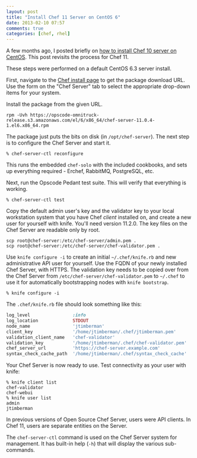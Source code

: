 ```yaml
---
layout: post
title: "Install Chef 11 Server on CentOS 6"
date: 2013-02-10 07:57
comments: true
categories: [chef, rhel]
---
```


A few months ago, I posted briefly on
[how to install Chef 10 server on CentOS](http://jtimberman.housepub.org/blog/2012/11/17/install-chef-10-server-on-centos/).
This post revisits the process for Chef 11.

These steps were performed on a default CentOS 6.3 server install.

First, navigate to the
[Chef install page](http://www.opscode.com/chef/install) to get the
package download URL. Use the form on the "Chef Server" tab to select
the appropriate drop-down items for your system.

Install the package from the given URL.

```
rpm -Uvh https://opscode-omnitruck-release.s3.amazonaws.com/el/6/x86_64/chef-server-11.0.4-1.el6.x86_64.rpm
```

The package just puts the bits on disk (in `/opt/chef-server`). The
next step is to configure the Chef Server and start it.

```
% chef-server-ctl reconfigure
```

This runs the embedded `chef-solo` with the included cookbooks, and
sets up everything required - Erchef, RabbitMQ, PostgreSQL, etc.

Next, run the Opscode Pedant test suite. This will verify that
everything is working.

```
% chef-server-ctl test
```

Copy the default admin user's key and the validator key to your local
workstation system that you have Chef *client* installed on, and
create a new user for yourself with knife. You'll need version 11.2.0.
The key files on the Chef Server are readable only by root.

```
scp root@chef-server:/etc/chef-server/admin.pem .
scp root@chef-server:/etc/chef-server/chef-validator.pem .
```

Use `knife configure -i` to create an initial `~/.chef/knife.rb` and
new administrative API user for yourself. Use the FQDN of your newly
installed Chef Server, with HTTPS. The validation key needs to be
copied over from the Chef Server from
`/etc/chef-server/chef-validator.pem` to `~/.chef` to use it for
automatically bootstrapping nodes with `knife bootstrap`.

```
% knife configure -i
```

The `.chef/knife.rb` file should look something like this:

```ruby
log_level                :info
log_location             STDOUT
node_name                'jtimberman'
client_key               '/home/jtimberman/.chef/jtimberman.pem'
validation_client_name   'chef-validator'
validation_key           '/home/jtimberman/.chef/chef-validator.pem'
chef_server_url          'https://chef-server.example.com'
syntax_check_cache_path  '/home/jtimberman/.chef/syntax_check_cache'
```

Your Chef Server is now ready to use. Test connectivity as your user
with knife:

```
% knife client list
chef-validator
chef-webui
% knife user list
admin
jtimberman
```

In previous versions of Open Source Chef Server, users were API
clients. In Chef 11, users are separate entities on the Server.

The `chef-server-ctl` command is used on the Chef Server system for
management. It has built-in help (`-h`) that will display the various
sub-commands.
